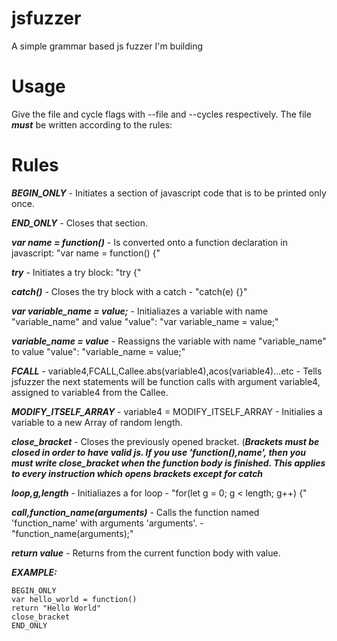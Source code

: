 # jsfuzzer
A simple grammar based js fuzzer I'm building
# Usage
Give the file and cycle flags with --file and --cycles respectively. The file ***must*** be written according to the rules:
# Rules
***BEGIN_ONLY*** - Initiates a section of javascript code that is to be printed only once.

***END_ONLY*** - Closes that section.

***var name = function()*** - Is converted onto a function declaration in javascript: "var name = function() {"

***try*** - Initiates a try block: "try {"

***catch()*** - Closes the try block with a catch - "catch(e) {}"

***var variable_name = value;*** - Initialiazes a variable with name "variable_name" and value "value": "var variable_name = value;"

***variable_name = value*** - Reassigns the variable with name "variable_name" to value "value": "variable_name = value;"

***FCALL*** - variable4,FCALL,Callee.abs(variable4),acos(variable4)...etc - Tells jsfuzzer the next statements will be function calls with argument variable4, assigned to variable4 from the Callee.

***MODIFY_ITSELF_ARRAY*** - variable4 = MODIFY_ITSELF_ARRAY - Initialies a variable to a new Array of random length.

***close_bracket*** - Closes the previously opened bracket. (***Brackets must be closed in order to have valid js. If you use 'function(),name', then you must write close_bracket when the function body is finished. This applies to every instruction which opens brackets except for catch***

***loop,g,length*** - Initialiazes a for loop - "for(let g = 0; g < length; g++) {"

***call,function_name(arguments)*** - Calls the function named 'function_name' with arguments 'arguments'. - "function_name(arguments);"

***return value*** - Returns from the current function body with value.

 
***EXAMPLE:***

```
BEGIN_ONLY
var hello_world = function()
return "Hello World"
close_bracket
END_ONLY
```

